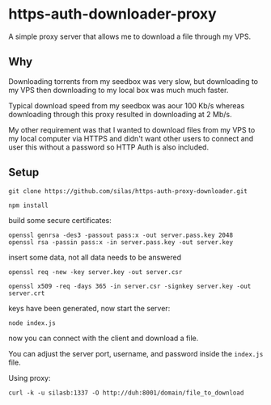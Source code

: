 # https-auth-downloader-proxy

A simple proxy server that allows me to download a file through my VPS.

## Why

Downloading torrents from my seedbox was very slow, but downloading to my VPS then downloading to my local box was much much faster.

Typical download speed from my seedbox was aour 100 Kb/s whereas downloading through this proxy resulted in downloading at 2 Mb/s.

My other requirement was that I wanted to download files from my VPS to my local computer via HTTPS and didn't want other users to connect and user this without a password so HTTP Auth is also included.

## Setup

    git clone https://github.com/silas/https-auth-proxy-downloader.git
    
    npm install
    
build some secure certificates:

    openssl genrsa -des3 -passout pass:x -out server.pass.key 2048
    openssl rsa -passin pass:x -in server.pass.key -out server.key

insert some data, not all data needs to be answered

    openssl req -new -key server.key -out server.csr

    openssl x509 -req -days 365 -in server.csr -signkey server.key -out server.crt

keys have been generated, now start the server:

    node index.js

now you can connect with the client and download a file.

You can adjust the server port, username, and password inside the `index.js` file.

Using proxy:

    curl -k -u silasb:1337 -O http://duh:8001/domain/file_to_download
